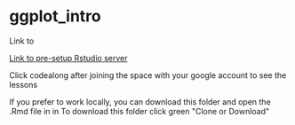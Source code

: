 # ggplot_intro

Link to 

<a href="https://rstudio.cloud/spaces/31493/join?access_code=0HLHobM6AsbSZBJRs06NxjddqjCwRTVSWVi31%2FYy">Link to pre-setup Rstudio server</a>

Click codealong after joining the space with your google account to see the lessons

If you prefer to work locally, you can download this folder and open the .Rmd file in in
To download this folder click green "Clone or Download"

